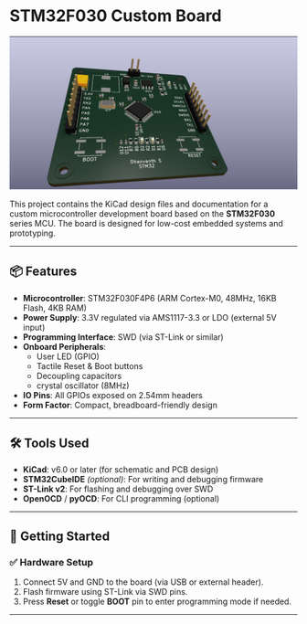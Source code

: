 # STM32F030 Custom Board

![PCB Render](https://github.com/dhnz-2006/Custom-STM32-Kicad/blob/main/3d-view.PNG)

This project contains the KiCad design files and documentation for a custom microcontroller development board based on the **STM32F030** series MCU. The board is designed for low-cost embedded systems and prototyping.


---

## 📦 Features

- **Microcontroller**: STM32F030F4P6 (ARM Cortex-M0, 48MHz, 16KB Flash, 4KB RAM)
- **Power Supply**: 3.3V regulated via AMS1117-3.3 or LDO (external 5V input)
- **Programming Interface**: SWD (via ST-Link or similar)
- **Onboard Peripherals**:
  - User LED (GPIO)
  - Tactile Reset & Boot buttons
  - Decoupling capacitors
  - crystal oscillator (8MHz)
- **IO Pins**: All GPIOs exposed on 2.54mm headers
- **Form Factor**: Compact, breadboard-friendly design

---
## 🛠️ Tools Used

- **KiCad**: v6.0 or later (for schematic and PCB design)
- **STM32CubeIDE** *(optional)*: For writing and debugging firmware
- **ST-Link v2**: For flashing and debugging over SWD
- **OpenOCD** / **pyOCD**: For CLI programming (optional)

---

## 🔧 Getting Started

### ✅ Hardware Setup

1. Connect 5V and GND to the board (via USB or external header).
2. Flash firmware using ST-Link via SWD pins.
3. Press **Reset** or toggle **BOOT** pin to enter programming mode if needed.

---
